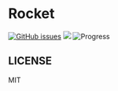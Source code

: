 # Rocket

[![GitHub issues](https://img.shields.io/github/issues/xrr2016/rocket.svg)](https://github.com/xrr2016/rocket/issues) ![](https://travis-ci.org/xrr2016/rocket.svg?branch=master) ![Progress](http://progressed.io/bar/10?title=progress)

## LICENSE

MIT